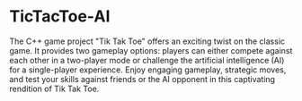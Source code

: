 # TicTacToe-AI
The C++ game project "Tik Tak Toe" offers an exciting twist on the classic game. It provides two gameplay options: players can either compete against each other in a two-player mode or challenge the artificial intelligence (AI) for a single-player experience. Enjoy engaging gameplay, strategic moves, and test your skills against friends or the AI opponent in this captivating rendition of Tik Tak Toe.
